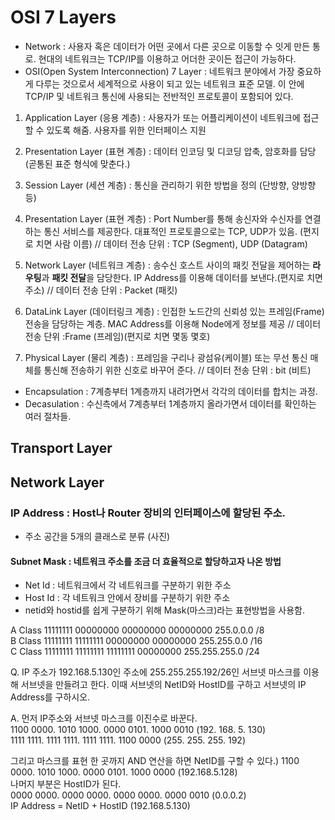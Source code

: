# OSI 7 Layers
- Network : 사용자 혹은 데이터가 어떤 곳에서 다른 곳으로 이동할 수 잇게 만든 통로. 현대의 네트워크는 TCP/IP를 이용하고 어더한 곳이든 접근이 가능하다.  
- OSI(Open System Interconnection) 7 Layer : 네트워크 분야에서 가장 중요하게 다루는 것으로서 세계적으로 사용이 되고 있는 네트워크 표준 모델. 이 안에 TCP/IP 및 네트워크 통신에 사용되는 전반적인 프로토콜이 포함되어 있다.  

 1) Application Layer (응용 계층) : 사용자가 또는 어플리케이션이 네트워크에 접근할 수 있도록 해줌. 사용자를 위한 인터페이스 지원  
 
 2) Presentation Layer (표현 계층) : 데이터 인코딩 및 디코딩 압축, 암호화를 담당 (곧통된 표준 형식에 맞춘다.)  
 3) Session Layer (세션 계층) : 통신을 관리하기 위한 방법을 정의 (단방향, 양방향 등)  
 4) Presentation Layer (표현 계층) : Port Number를 통해 송신자와 수신자를 연결하는 통신 서비스를 제공한다. 대표적인 프로토콜으로는 TCP, UDP가 있음. (편지로 치면 사람 이름)  // 데이터 전송 단위 : TCP (Segment), UDP (Datagram)
 5) Network Layer (네트워크 계층) : 송수신 호스트 사이의 패킷 전달을 제어하는 **라우팅**과 **패킷 전달**을 담당한다. IP Address를 이용해 데이터를 보낸다.(편지로 치면 주소)  // 데이터 전송 단위 : Packet (패킷) 
 6) DataLink Layer (데이터링크 계층) : 인접한 노드간의 신뢰성 있는 프레임(Frame) 전송을 담당하는 계층. MAC Address를 이용해 Node에게 정보를 제공 // 데이터 전송 단위  :Frame (프레임)(편지로 치면 몇동 몇호)
 7) Physical Layer (물리 계층) : 프레임을 구리나 광섬유(케이블) 또는 무선 통신 매체를 통신해 전송하기 위한 신호로 바꾸어 준다. // 데이터 전송 단위 : bit (비트)

 - Encapsulation : 7계층부터 1계층까지 내려가면서 각각의 데이터를 합치는 과정.  
 - Decasulation : 수신측에서 7계층부터 1계층까지 올라가면서 데이터를 확인하는 여러 절차들.  

## Transport Layer

## Network Layer  
### IP Address : Host나 Router 장비의 인터페이스에 할당된 주소.

- 주소 공간을 5개의 클래스로 분류
(사진)
#### Subnet Mask : 네트워크 주소를 조금 더 효율적으로 할당하고자 나온 방법
- Net Id : 네트워크에서 각 네트워크를 구분하기 위한 주소  
- Host Id : 각 네트워크 안에서 장비를 구분하기 위한 주소  
- netid와 hostid를 쉽게 구분하기 위해 Mask(마스크)라는 표현방법을 사용함.  

A Class 11111111 00000000 00000000 00000000 255.0.0.0 /8  
B Class 11111111 11111111 00000000 00000000 255.255.0.0 /16  
C Class 11111111 11111111 11111111 00000000 255.255.255.0 /24  

Q. IP 주소가 192.168.5.130인 주소에 255.255.255.192/26인 서브넷 마스크를 이용해 서브넷을 만들려고 한다. 이때 서브넷의 NetID와 HostID를 구하고 서브넷의 IP Address를 구하시오.

A. 먼저 IP주소와 서브넷 마스크를 이진수로 바꾼다.  
   1100 0000. 1010 1000. 0000 0101. 1000 0010 (192. 168. 5. 130)  
   1111 1111. 1111 1111. 1111 1111. 1100 0000 (255. 255. 255. 192)   
   
   그리고 마스크를 표현 한 곳까지 AND 연산을 하면 NetID를 구할 수 있다.)
   1100 0000. 1010 1000. 0000 0101. 1000 0000 (192.168.5.128)  
   나머지 부분은 HostID가 된다.  
   0000 0000. 0000 0000. 0000 0000. 0000 0010 (0.0.0.2)  
   IP Address = NetID + HostID (192.168.5.130)
